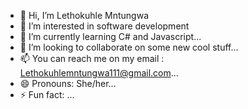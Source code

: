 - 👋 Hi, I’m Lethokuhle Mntungwa
- 👀 I’m interested in software development
- 🌱 I’m currently learning C# and Javascript...
- 💞️ I’m looking to collaborate on some new cool stuff...
- 📫 You can reach me on my email : Lethokuhlemntungwa111@gmail.com...
- 😄 Pronouns: She/her...
- ⚡ Fun fact: ...


